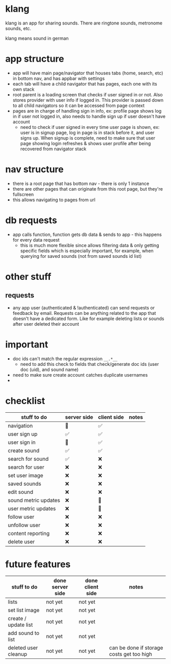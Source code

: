 # klang

klang is an app for sharing sounds. There are ringtone sounds, metronome sounds, etc.

klang means sound in german

# app structure
- app will have main page/navigator that houses tabs (home, search, etc) in bottom nav, and has appbar with settings
- each tab will have a child navigator that has pages, each one with its own stack
- root parent is a loading screen that checks if user signed in or not. Also stores provider with user info if logged in. This provider is passed down to all child navigators so it can be accessed from page context
- pages are in charge of handling sign in info, ex: profile page shows log in if user not logged in, also needs to handle sign up if user doesn't have account
  - need to check if user signed in every time user page is shown, ex: user is in signup page, log in page is in stack before it, and user signs up. When signup is complete, need to make sure that user page showing login refreshes & shows user profile after being recovered from navigator stack

# nav structure
- there is a root page that has bottom nav - there is only 1 instance
- there are other pages that can originate from this root page, but they're fullscreen
- this allows navigating to pages from url

# db requests
- app calls function, function gets db data & sends to app - this happens for every data request
  - this is much more flexible since allows filtering data & only getting specific fields which is especially important, for example, when querying for saved sounds (not from saved sounds id list)

# other stuff
## requests
- any app user (authenticated & !authenticated) can send requests or feedback by email. Requests can be anything related to the app that doesn't have a dedicated form. Like for example deleting lists or sounds after user deleted their account

<!--
A new Flutter project.

## Getting Started

This project is a starting point for a Flutter application.

A few resources to get you started if this is your first Flutter project:

- [Lab: Write your first Flutter app](https://flutter.dev/docs/get-started/codelab)
- [Cookbook: Useful Flutter samples](https://flutter.dev/docs/cookbook)

For help getting started with Flutter, view our
[online documentation](https://flutter.dev/docs), which offers tutorials,
samples, guidance on mobile development, and a full API reference.
-->
# important
- doc ids can't match the regular expression `__.*__`
  - need to add this check to fields that check/generate doc ids (user doc (uid), and sound name)
- need to make sure create account catches duplicate usernames
- 

# checklist
| stuff to do          | server side | client side | notes |
| -------------------- | ----------- | ----------- | ----- |
| navigation           | 🚫           | ✅           |       |
| user sign up         | ✅           | ✅           |       |
| user sign in         | 🚫           | ✅           |       |
| create sound         | ✅           | ✅           |       |
| search for sound     | ✅           | ❌           |       |
| search for user      | ❌           | ❌           |       |
| set user image       | ❌           | ❌           |       |
| saved sounds         | ❌           | ❌           |       |
| edit sound           | ❌           | ❌           |       |
| sound metric updates | ❌           | 🚫           |       |
| user metric updates  | ❌           | 🚫           |       |
| follow user          | ❌           | ❌           |       |
| unfollow user        | ❌           | ❌           |       |
| content reporting    | ❌           | ❌           |       |
| delete user          | ❌           | ❌           |       |


# future features
| stuff to do          | done server side | done client side | notes                                     |
| -------------------- | ---------------- | ---------------- | ----------------------------------------- |
| lists                | not yet          | not yet          |                                           |
| set list image       | not yet          | not yet          |                                           |
| create / update list | not yet          | not yet          |                                           |
| add sound to list    | not yet          | not yet          |                                           |
| deleted user cleanup | not yet          | not yet          | can be done if storage costs get too high |
